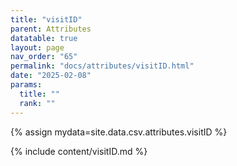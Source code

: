 ```yaml
---
title: "visitID"
parent: Attributes
datatable: true
layout: page
nav_order: "65"
permalink: "docs/attributes/visitID.html"
date: "2025-02-08"
params:
  title: ""
  rank: ""
---
```

{% assign mydata=site.data.csv.attributes.visitID %} 

{% include content/visitID.md %}
